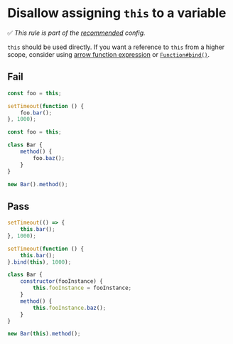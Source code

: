 # Disallow assigning `this` to a variable

<!-- Do not manually modify RULE_NOTICE part -->
<!-- RULE_NOTICE_START -->
✅ *This rule is part of the [recommended](https://github.com/sindresorhus/eslint-plugin-unicorn#recommended-config) config.*
<!-- RULE_NOTICE_END -->

`this` should be used directly. If you want a reference to `this` from a higher scope, consider using [arrow function expression](https://developer.mozilla.org/en-US/docs/Web/JavaScript/Reference/Functions/Arrow_functions) or [`Function#bind()`](https://developer.mozilla.org/en-US/docs/Web/JavaScript/Reference/Global_objects/Function/bind).

## Fail

```js
const foo = this;

setTimeout(function () {
	foo.bar();
}, 1000);
```

```js
const foo = this;

class Bar {
	method() {
		foo.baz();
	}
}

new Bar().method();
```

## Pass

```js
setTimeout(() => {
	this.bar();
}, 1000);
```

```js
setTimeout(function () {
	this.bar();
}.bind(this), 1000);
```

```js
class Bar {
	constructor(fooInstance) {
		this.fooInstance = fooInstance;
	}
	method() {
		this.fooInstance.baz();
	}
}

new Bar(this).method();
```
